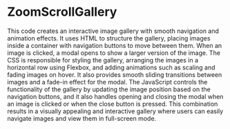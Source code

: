 ﻿# ZoomScrollGallery
This code creates an interactive image gallery with smooth navigation and animation effects. It uses HTML to structure the gallery, placing images inside a container with navigation buttons to move between them. When an image is clicked, a modal opens to show a larger version of the image. The CSS is responsible for styling the gallery, arranging the images in a horizontal row using Flexbox, and adding animations such as scaling and fading images on hover. It also provides smooth sliding transitions between images and a fade-in effect for the modal. The JavaScript controls the functionality of the gallery by updating the image position based on the navigation buttons, and it also handles opening and closing the modal when an image is clicked or when the close button is pressed. This combination results in a visually appealing and interactive gallery where users can easily navigate images and view them in full-screen mode.
